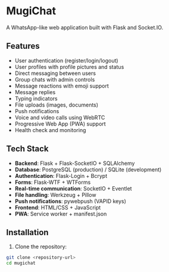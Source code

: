 # MugiChat

A WhatsApp-like web application built with Flask and Socket.IO.

## Features

- User authentication (register/login/logout)
- User profiles with profile pictures and status
- Direct messaging between users
- Group chats with admin controls
- Message reactions with emoji support
- Message replies
- Typing indicators
- File uploads (images, documents)
- Push notifications
- Voice and video calls using WebRTC
- Progressive Web App (PWA) support
- Health check and monitoring

## Tech Stack

- **Backend**: Flask + Flask-SocketIO + SQLAlchemy
- **Database**: PostgreSQL (production) / SQLite (development)
- **Authentication**: Flask-Login + Bcrypt
- **Forms**: Flask-WTF + WTForms
- **Real-time communication**: SocketIO + Eventlet
- **File handling**: Werkzeug + Pillow
- **Push notifications**: pywebpush (VAPID keys)
- **Frontend**: HTML/CSS + JavaScript
- **PWA**: Service worker + manifest.json

## Installation

1. Clone the repository:
```bash
git clone <repository-url>
cd mugichat